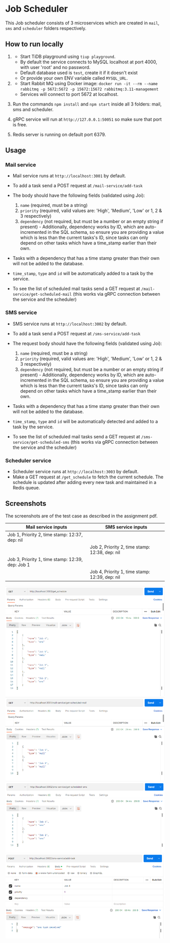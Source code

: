 # Job Scheduler

This Job scheduler consists of 3 microservices which are created in `mail`, `sms` and `scheduler` folders respectively.

## How to run locally

1.  - Start TiDB playground using `tiup playground`.
    - By default the service connects to MySQL localhost at port 4000, with user 'root' and no password.
    - Default database used is `test`, create it if it doesn't exist
    - Or provide your own ENV variable called `MYSQL_URL`.

2.  - Start Rabbit MQ using Docker image: `docker run -it --rm --name rabbitmq -p 5672:5672 -p 15672:15672 rabbitmq:3.11-management
`
    - Services will connect to port 5672 at localhost.
3.  Run the commands `npm install` and `npm start` inside all 3 folders: mail, sms and scheduler.
4. gRPC service will run at `http://127.0.0.1:50051` so make sure that port is free.
5. Redis server is running on default port 6379.

## Usage

### __Mail service__

- Mail service runs at `http://localhost:3001` by default.
- To add a task send a POST request at `/mail-service/add-task`
- The body should have the following fields (validated using Joi):
    1. `name` (required, must be a string)
    2. `priority` (required, valid values are: 'High', 'Medium', 'Low' or 1, 2 & 3 respectively)
    3. `dependency` (not required, but must be a number or an empty string if present) - Additionally, dependency works by ID, which are auto-incremented in the SQL schema, so ensure you are providing a value which is less than the current tasks's ID, since tasks can only depend on other tasks which have a time_stamp earlier than their own.

- Tasks with a dependency that has a time stamp greater than their own will not be added to the database.
- `time_stamp`, `type` and `id` will be automatically added to a task by the service.
- To see the list of scheduled mail tasks send a GET request at `/mail-service/get-scheduled-mail` (this works via gRPC connection between the service and the scheduler)

### __SMS service__

- SMS service runs at `http://localhost:3002` by default.
- To add a task send a POST request at `/sms-service/add-task`
- The request body should have the following fields (validated using Joi):
    1. `name` (required, must be a string)
    2. `priority` (required, valid values are: 'High', 'Medium', 'Low' or 1, 2 & 3 respectively)
    3. `dependency` (not required, but must be a number or an empty string if present) - Additionally, dependency works by ID, which are auto-incremented in the SQL schema, so ensure you are providing a value which is less than the current tasks's ID, since tasks can only depend on other tasks which have a time_stamp earlier than their own.

- Tasks with a dependency that has a time stamp greater than their own will not be added to the database.
- `time_stamp`, `type` and `id` will be automatically detected and added to a task by the service.
- To see the list of scheduled mail tasks send a GET request at `/sms-service/get-scheduled-sms` (this works via gRPC connection between the service and the scheduler)

### __Scheduler service__

- Scheduler service runs at `http://localhost:3003` by default.
- Make a GET request at `/get_schedule` to fetch the current schedule. The schedule is updated after adding every new task and maintained in a Redis queue.

## Screenshots
The screenshots are of the test case as described in the assignment pdf.

| Mail service inputs     | SMS service inputs |
| ----------- | ----------- |
|Job 1, Priority 2, time stamp: 12:37, dep: nil    |        |
|  | Job 2, Priority 2, time stamp: 12:38, dep: nil  |
| Job 3, Priority 1, time stamp: 12:39, dep: Job 1 | |
||Job 4, Priority 1, time stamp: 12:39, dep: nil|

![schedule](./screenshots/schedule.png)
![mails](./screenshots/mail.png)
![sms](./screenshots/sms.png)
![sms_input](./screenshots/sms_input.png)